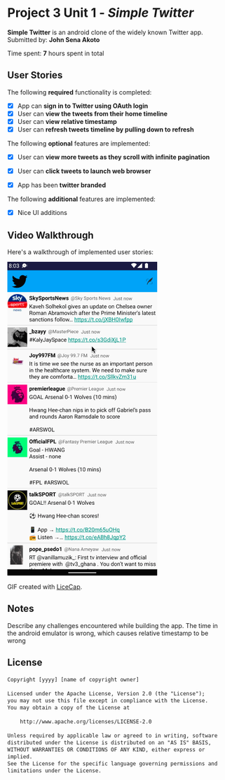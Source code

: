# Project 3 Unit 1 - *Simple Twitter*

**Simple Twitter** is an android clone of the widely known Twitter app.
Submitted by: **John Sena Akoto**

Time spent: **7** hours spent in total

## User Stories

The following **required** functionality is completed:

* [x] App can **sign in to Twitter using OAuth login**
* [x] User can **view the tweets from their home timeline**
* [x] User can **view relative timestamp**
* [x] User can **refresh tweets timeline by pulling down to refresh**

The following **optional** features are implemented:
* [x] User can **view more tweets as they scroll with infinite pagination**
* [x] User can **click tweets to launch web browser**
* [x] App has been **twitter branded**



The following **additional** features are implemented:

* [x] Nice UI additions

## Video Walkthrough

Here's a walkthrough of implemented user stories:

<img src='walkthrough.gif' title='Video Walkthrough' width='' alt='Video Walkthrough' />

GIF created with [LiceCap](http://www.cockos.com/licecap/).

## Notes

Describe any challenges encountered while building the app. 
The time in the android emulator is wrong, which causes relative timestamp to be wrong

## License

    Copyright [yyyy] [name of copyright owner]

    Licensed under the Apache License, Version 2.0 (the "License");
    you may not use this file except in compliance with the License.
    You may obtain a copy of the License at

        http://www.apache.org/licenses/LICENSE-2.0

    Unless required by applicable law or agreed to in writing, software
    distributed under the License is distributed on an "AS IS" BASIS,
    WITHOUT WARRANTIES OR CONDITIONS OF ANY KIND, either express or implied.
    See the License for the specific language governing permissions and
    limitations under the License.
